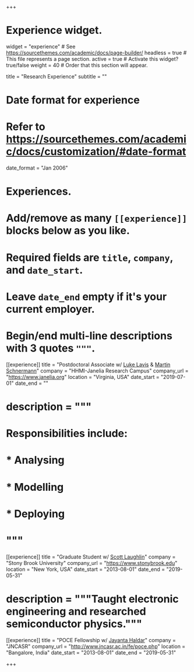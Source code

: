 +++
# Experience widget.
widget = "experience"  # See https://sourcethemes.com/academic/docs/page-builder/
headless = true  # This file represents a page section.
active = true  # Activate this widget? true/false
weight = 40  # Order that this section will appear.

title = "Research Experience"
subtitle = ""

# Date format for experience
#   Refer to https://sourcethemes.com/academic/docs/customization/#date-format
date_format = "Jan 2006"

# Experiences.
#   Add/remove as many `[[experience]]` blocks below as you like.
#   Required fields are `title`, `company`, and `date_start`.
#   Leave `date_end` empty if it's your current employer.
#   Begin/end multi-line descriptions with 3 quotes `"""`.

[[experience]]
  title = "Postdoctoral Associate w/ [Luke Lavis](https://www.janelia.org/lab/lavis-lab) & [Martin Schnermann](https://ccr.cancer.gov/Chemical-Biology-Laboratory/martin-j-schnermann)"
  company = "HHMI-Janelia Research Campus"
  company_url = "https://www.janelia.org"
  location = "Virginia, USA"
  date_start = "2019-07-01"
  date_end = ""
#  description = """
#  Responsibilities include:

#  * Analysing
#  * Modelling
#  * Deploying
#  """
[[experience]]
  title = "Graduate Student w/ [Scott Laughlin](https://www.laughlinlab.com)"
  company = "Stony Brook University"
  company_url = "https://www.stonybrook.edu"
  location = "New York, USA"
  date_start = "2013-08-01"
  date_end = "2019-05-31"
#  description = """Taught electronic engineering and researched semiconductor physics."""
[[experience]]
  title = "POCE Fellowship w/ [Jayanta Haldar](http://www.jncasr.ac.in/jayanta)"
  company = "JNCASR"
  company_url = "http://www.jncasr.ac.in/fe/poce.php"
  location = "Bangalore, India"
  date_start = "2013-08-01"
  date_end = "2019-05-31"

+++
